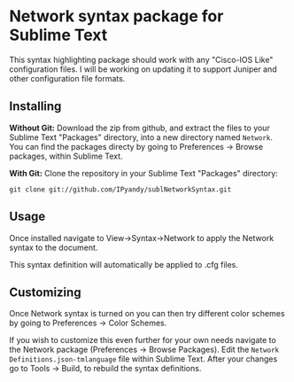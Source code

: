 # Network syntax package for Sublime Text

This syntax highlighting package should work with any "Cisco-IOS Like" configuration files. I will be working on updating it to support Juniper and other configuration file formats.

## Installing

**Without Git:** Download the zip from github, and extract the files to your Sublime Text "Packages" directory, into a new directory named `Network`. You can find the packages directy by going to Preferences -> Browse packages, within Sublime Text.

**With Git:** Clone the repository in your Sublime Text "Packages" directory:

    git clone git://github.com/IPyandy/sublNetworkSyntax.git

## Usage
Once installed navigate to View->Syntax->Network to apply the Network syntax to the document.

This syntax definition will automatically be applied to .cfg files.

## Customizing
Once Network syntax is turned on you can then try different color schemes by going to Preferences -> Color Schemes.

If you wish to customize this even further for your own needs navigate to the Network package (Preferences -> Browse Packages). Edit the `Network Definitions.json-tmlanguage` file within Sublime Text. After your changes go to Tools -> Build, to rebuild the syntax definitions.
